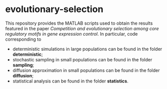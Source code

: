 # evolutionary-selection

This repository provides the MATLAB scripts used to obtain the results featured in the paper _Competition and evolutionary selection among core regulatory motifs in gene expression control_. In particular, code corresponding to 
* deterministic simulations in large populations can be found in the folder **deterministic**;
* stochastic sampling in small populations can be found in the folder **sampling**;
* diffusion approximation in small populations can be found in the folder **diffusion**;
* statistical analysis can be found in the folder **statistics**.
